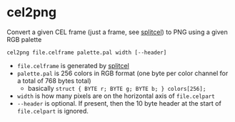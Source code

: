 # cel2png

Convert a given CEL frame (just a frame, see [splitcel](../splitcel)) to PNG using a given RGB palette

```
cel2png file.celframe palette.pal width [--header]
```

  * `file.celframe` is generated by [splitcel](../splitcel)
  * `palette.pal` is 256 colors in RGB format (one byte per color channel for a total of 768 bytes total)
      * basically `struct { BYTE r; BYTE g; BYTE b; } colors[256];`
  * `width` is how many pixels are on the horizontal axis of `file.celpart`
  * `--header` is optional. If present, then the 10 byte header at the start of `file.celpart` is ignored.
